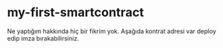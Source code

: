 # my-first-smartcontract
Ne yaptığım hakkında hiç bir fikrim yok. Aşağıda kontrat adresi var deploy edip imza bırakabilirsiniz.
